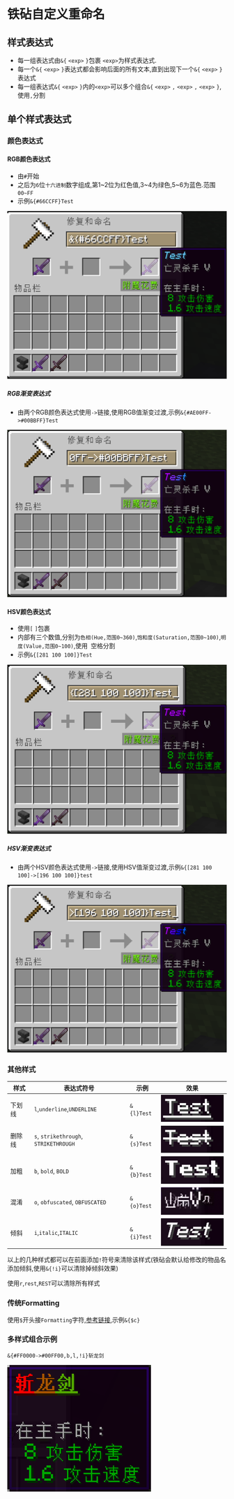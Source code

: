 # 铁砧自定义重命名

## 样式表达式

- 每一组表达式由`&{` `<exp>` `}`包裹 `<exp>`为样式表达式.
- 每一个`&{` `<exp>` `}`表达式都会影响后面的所有文本,直到出现下一个`&{` `<exp>` `}`表达式
- 每一组表达式`&{` `<exp>` `}`内的`<exp>`可以多个组合`&{` `<exp>` `,` `<exp>` `,` `<exp>` `}`,使用`,`分割

## 单个样式表达式

### 颜色表达式

#### RGB颜色表达式

- 由`#`开始
- 之后为`6`位`十六进制`数字组成,第1~2位为红色值,3~4为绿色,5~6为蓝色.范围`00~FF`
- 示例`&{#66CCFF}Test`

![color1.png](doc\anvil_custm_rename\color1.png)

##### RGB渐变表达式

- 由两个RGB颜色表达式使用`->`链接,使用RGB值渐变过渡,示例`&{#AE00FF->#00BBFF}Test`

![color2.png](doc\anvil_custm_rename\color2.png)

#### HSV颜色表达式

- 使用`[` `]`包裹
- 内部有三个数值,分别为`色相(Hue,范围0~360)`,`饱和度(Saturation,范围0~100)`,`明度(Value,范围0~100)`,使用` `空格分割
- 示例`&{[281 100 100]}Test`

![color3.png](doc\anvil_custm_rename\color3.png)

##### HSV渐变表达式

- 由两个HSV颜色表达式使用`->`链接,使用HSV值渐变过渡,示例`&{[281 100 100]->[196 100 100]}test`

![color4.png](doc\anvil_custm_rename\color4.png)

### 其他样式

| 样式  | 表达式符号                                 | 示例         | 效果                                                             |
|-----|---------------------------------------|------------|----------------------------------------------------------------|
| 下划线 | `l`,`underline`,`UNDERLINE`           | `&{l}Test` | ![underline.png](doc\anvil_custm_rename\underline.png)         |
| 删除线 | `s`, `strikethrough`, `STRIKETHROUGH` | `&{s}Test` | ![strikethrough.png](doc\anvil_custm_rename\strikethrough.png) |
| 加粗  | `b`, `bold`, `BOLD`                   | `&{b}Test` | ![bold.png](doc\anvil_custm_rename\bold.png)                   |
| 混淆  | `o`, `obfuscated`, `OBFUSCATED`       | `&{o}Test` | ![obfuscated.gif](doc\anvil_custm_rename\obfuscated.gif)       |
| 倾斜  | `i`,`italic`,`ITALIC`                 | `&{i}Test` | ![italic.png](doc\anvil_custm_rename\italic.png)               |

以上的几种样式都可以在前面添加`!`符号来清除该样式(铁砧会默认给修改的物品名添加倾斜,使用`&{!i}`可以清除掉倾斜效果)

使用`r`,`rest`,`REST`可以清除所有样式

### 传统Formatting

使用`$`开头接`Formatting`字符,[参考链接](https://www.digminecraft.com/lists/color_list_pc.php),示例`&{$c}`

### 多样式组合示例
`&{#FF0000->#00FF00,b,l,!i}斩龙剑`

![example1.png](doc\anvil_custm_rename\example1.png)